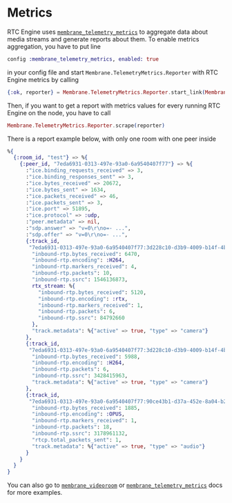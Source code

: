 # Metrics

RTC Engine uses [`membrane_telemetry_metrics`](https://github.com/membraneframework/membrane_telemetry_metrics) to aggregate data about media streams and generate reports about them.
To enable metrics aggregation, you have to put line 
```elixir
config :membrane_telemetry_metrics, enabled: true
```
in your config file and start `Membrane.TelemetryMetrics.Reporter` with RTC Engine metrics by calling
```elixir 
{:ok, reporter} = Membrane.TelemetryMetrics.Reporter.start_link(Membrane.RTC.Engine.Metrics.metrics())
```

Then, if you want to get a report with metrics values for every running RTC Engine on the node, you have to call
```elixir
Membrane.TelemetryMetrics.Reporter.scrape(reporter)
```

There is a report example below, with only one room with one peer inside
```elixir
%{
  {:room_id, "test"} => %{
    {:peer_id, "7eda6931-0313-497e-93a0-6a9540407f77"} => %{
      :"ice.binding_requests_received" => 3,
      :"ice.binding_responses_sent" => 3,
      :"ice.bytes_received" => 20672,
      :"ice.bytes_sent" => 1634,
      :"ice.packets_received" => 46,
      :"ice.packets_sent" => 3,
      :"ice.port" => 51895,
      :"ice.protocol" => :udp,
      :"peer.metadata" => nil,
      :"sdp.answer" => "v=0\r\no=- ...", 
      :"sdp.offer" => "v=0\r\no=- ...", 
      {:track_id,
       "7eda6931-0313-497e-93a0-6a9540407f77:3d228c10-d3b9-4009-b14f-4b0f2b89f7ba:l"} => %{
        "inbound-rtp.bytes_received": 6470,
        "inbound-rtp.encoding": :H264,
        "inbound-rtp.markers_received": 4,
        "inbound-rtp.packets": 10,
        "inbound-rtp.ssrc": 1546136873,
        rtx_stream: %{
          "inbound-rtp.bytes_received": 5120,
          "inbound-rtp.encoding": :rtx,
          "inbound-rtp.markers_received": 1,
          "inbound-rtp.packets": 6,
          "inbound-rtp.ssrc": 84792660
        },
        "track.metadata": %{"active" => true, "type" => "camera"}
      },
      {:track_id,
       "7eda6931-0313-497e-93a0-6a9540407f77:3d228c10-d3b9-4009-b14f-4b0f2b89f7ba:m"} => %{
        "inbound-rtp.bytes_received": 5988,
        "inbound-rtp.encoding": :H264,
        "inbound-rtp.packets": 6,
        "inbound-rtp.ssrc": 3428415963,
        "track.metadata": %{"active" => true, "type" => "camera"}
      },
      {:track_id,
       "7eda6931-0313-497e-93a0-6a9540407f77:90ce43b1-d37a-452e-8a04-b2883e7d54dc:"} => %{
        "inbound-rtp.bytes_received": 1885,
        "inbound-rtp.encoding": :OPUS,
        "inbound-rtp.markers_received": 1,
        "inbound-rtp.packets": 18,
        "inbound-rtp.ssrc": 3178961132,
        "rtcp.total_packets_sent": 1,
        "track.metadata": %{"active" => true, "type" => "audio"}
      }
    }
  }
}
```

You can also go to [`membrane_videoroom`](https://github.com/membraneframework/membrane_videoroom) or [`membrane_telemetry_metrics`](https://github.com/membraneframework/membrane_telemetry_metrics) docs for more examples.
